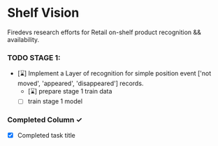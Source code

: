# Shelf Vision

Firedevs research efforts for Retail on-shelf product recognition && availability.

### TODO STAGE 1:

- [⌛️] Implement a Layer of recognition for simple position event ['not moved', 'appeared', 'disappeared'] records.
  - [⌛️] prepare stage 1 train data
  - [ ] train stage 1 model

### Completed Column ✓

- [x] Completed task title
